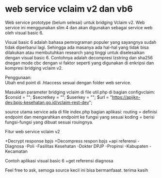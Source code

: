# web service vclaim v2 dan vb6
 
 Web service prototype (belum selesai) untuk bridging Vclaim v2. Web service ini menggunakan slim 4 dan akan digunakan sebagai service web oleh visual basic 6.
 
 Visual basic 6 adalah bahasa pemrograman populer yang sayangnya sudah tidak diperbarui lagi. Sehingga ada masanya ada hal-hal yang tidak bisa dilakukan atau membutuhkan research yang tinggi untuk diselesaikan dengan visual basic 6. Contohnya adalah decompresi lzstring dan sha256 dnegan mode cbc dengan vi faktor seperti yang digunakan di enkripsi dan kompresi bridging vclaim v2.
 
 Penggunaan:<br>
 Ubah end point di .htaccess sesuai dengan folder web service.
 
 Masukkan parameter bridging vclaim di file util.php di bagian configvclaim:
    $consid = "";
    $secretkey = "";
    $userkey = "";
    $url = "https://apijkn-dev.bpjs-kesehatan.go.id/vclaim-rest-dev";
 
 source utama service ada di file index.php
 bagian aplikasi:
 routing = definisi endpoint dan mengarahkan endpoint ke fungsi yang sesuai
 koding = berisi fungsi-fungsi yang dibuat sesuai rouingnya.
 
 
 Fitur web service vclaim v2
 
 +Decrypt response bpjs
 +Decompress respon bpjs
 +api referensi
  -Diagnosa
  -Poli
  -Fasilitas Kesehatan
  -Dokter DPJP
  -Propinsi
  -Kabupaten
  -Kecamatan
  
 Contoh aplikasi visual basic 6
 +get referensi diagnosa


Feel free to ask, semoga source kecil ini bisa bermanfaaat. 
terima kasih
 
 
